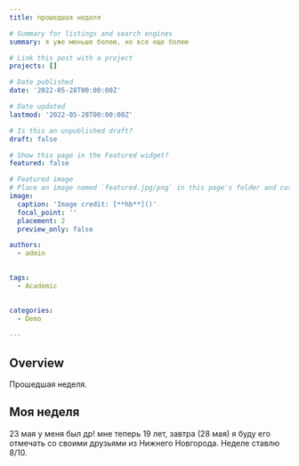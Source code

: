 ```yaml
---
title: прошедшая неделя

# Summary for listings and search engines
summary: я уже меньше болею, но все еще болею

# Link this post with a project
projects: []

# Date published
date: '2022-05-28T00:00:00Z'

# Date updated
lastmod: '2022-05-28T00:00:00Z'

# Is this an unpublished draft?
draft: false

# Show this page in the Featured widget?
featured: false

# Featured image
# Place an image named `featured.jpg/png` in this page's folder and customize its options here.
image:
  caption: 'Image credit: [**hb**]()'
  focal_point: ''
  placement: 2
  preview_only: false

authors:
  - admin
  

tags:
  - Academic
 

categories:
  - Demo
  
---
```


## Overview
Прошедшая неделя.


## Моя неделя
23 мая у меня был др! мне теперь 19 лет, завтра (28 мая) я буду его отмечать со своими друзьями из Нижнего Новгорода. Неделе ставлю 8/10. 
